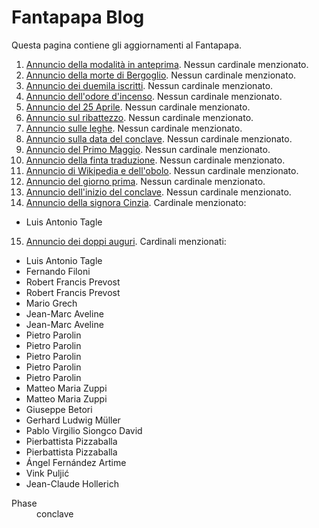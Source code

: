 # Fantapapa Blog

Questa pagina contiene gli aggiornamenti al Fantapapa.

1. [Annuncio della modalità in anteprima](bulletin/preview-mode.html). Nessun cardinale menzionato.
2. [Annuncio della morte di Bergoglio](bulletin/04-22.html). Nessun cardinale menzionato.
3. [Annuncio dei duemila iscritti](bulletin/04-23.html). Nessun cardinale menzionato.
4. [Annuncio dell'odore d'incenso](bulletin/04-24.html). Nessun cardinale menzionato.
5. [Annuncio del 25 Aprile](bulletin/04-25.html). Nessun cardinale menzionato.
6. [Annuncio sul ribattezzo](bulletin/04-26.html). Nessun cardinale menzionato.
7. [Annuncio sulle leghe](bulletin/04-27.html). Nessun cardinale menzionato.
8. [Annuncio sulla data del conclave](bulletin/04-29.html). Nessun cardinale menzionato.
9. [Annuncio del Primo Maggio](bulletin/05-01.html). Nessun cardinale menzionato.
10. [Annuncio della finta traduzione](bulletin/05-03.html). Nessun cardinale menzionato.
11. [Annuncio di Wikipedia e dell'obolo](bulletin/05-05.html). Nessun cardinale menzionato.
12. [Annuncio del giorno prima](bulletin/05-06.html). Nessun cardinale menzionato.
13. [Annuncio dell'inizio del conclave](bulletin/05-07-extra-omnes.html). Nessun cardinale menzionato.
14. [Annuncio della signora Cinzia](bulletin/05-07-sera.html). Cardinale menzionato:
  -  Luis Antonio Tagle
15. [Annuncio dei doppi auguri](bulletin/05-08-mattina.html). Cardinali menzionati:
  -  Luis Antonio Tagle
  -  Fernando Filoni
  -  Robert Francis Prevost
  -  Robert Francis Prevost
  -  Mario Grech
  -  Jean-Marc Aveline
  -  Jean-Marc Aveline
  -  Pietro Parolin
  -  Pietro Parolin
  -  Pietro Parolin
  -  Pietro Parolin
  -  Pietro Parolin
  -  Matteo Maria Zuppi
  -  Matteo Maria Zuppi
  -  Giuseppe Betori
  -  Gerhard Ludwig Müller
  -  Pablo Virgilio Siongco David
  -  Pierbattista Pizzaballa
  -  Pierbattista Pizzaballa
  -  Ángel Fernández Artime
  -  Vink Puljić
  -  Jean-Claude Hollerich

<dl>
  <dt>Phase</dt>
  <dd>conclave</dd>
</dl>
